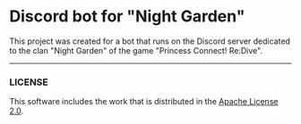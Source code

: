 # Discord bot for "Night Garden"
This project was created for a bot that runs on the Discord server dedicated to the clan "Night Garden" of the game "Princess Connect! Re:Dive".


***
### LICENSE
This software includes the work that is distributed in the [Apache License 2.0](http://www.apache.org/licenses/LICENSE-2.0 "Apache License Version 2.0").
